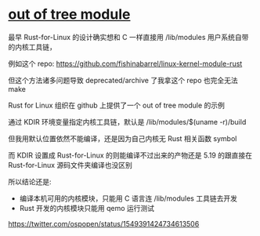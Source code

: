 # [out of tree module](/2022/07/out_of_tree_module.md)

最早 Rust-for-Linux 的设计确实想和 C 一样直接用 /lib/modules 用户系统自带的内核工具链，

例如这个 repo: <https://github.com/fishinabarrel/linux-kernel-module-rust>

但这个方法诸多问题导致 deprecated/archive 了我拿这个 repo 也完全无法 make

Rust for Linux 组织在 github 上提供了一个 out of tree module 的示例

通过 KDIR 环境变量指定内核工具链，默认是 /lib/modules/$(uname -r)/build

但我用默认位置依然不能编译，还是因为自己内核无 Rust 相关函数 symbol

而 KDIR 设置成 Rust-for-Linux 的则能编译不过出来的产物还是 5.19 的跟直接在 Rust-for-Linux 源码文件夹编译也没区别

所以结论还是:

- 编译本机可用的内核模块，只能用 C 语言连 /lib/modules 工具链去开发
- Rust 开发的内核模块只能用 qemo 运行测试

https://twitter.com/ospopen/status/1549391424734613506
